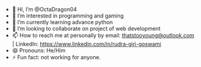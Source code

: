 - 👋 Hi, I’m @OctaDragon04
- 👀 I’m interested in programming and gaming
- 🌱 I’m currently learning advance python
- 💞️ I’m looking to collaborate on project of web development
- 📫 How to reach me at personally by email: thatstooyoung@outlook.com | LinkedIn: https://www.linkedin.com/in/rudra-giri-goswami
- 😄 Pronouns: He/Him
- ⚡ Fun fact: not working for anyone.

<!---
OctaDragon04/OctaDragon04 is a ✨ special ✨ repository because its `README.md` (this file) appears on your GitHub profile.
You can click the Preview link to take a look at your changes.
--->
